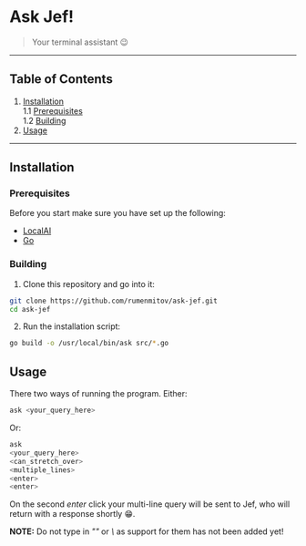 # Ask Jef!
> Your terminal assistant 😉
***
## Table of Contents
1. [Installation](#installation)  
1.1 [Prerequisites](#prerequisites)  
1.2 [Building](#building)  
2. [Usage](#usage)  
***
## Installation
### Prerequisites
Before you start make sure you have set up the following:  
- [LocalAI](https://localai.io/)
- [Go](https://go.dev)
### Building
1. Clone this repository and go into it:
```sh
git clone https://github.com/rumenmitov/ask-jef.git
cd ask-jef
```
2. Run the installation script:
```sh
go build -o /usr/local/bin/ask src/*.go
```
## Usage
There two ways of running the program. Either:  
```sh
ask <your_query_here>
```
Or:  
```sh
ask
<your_query_here>
<can_stretch_over>
<multiple_lines>
<enter>
<enter>
```
On the second _enter_ click your multi-line query will be sent to Jef, who will
return with a response shortly 😁.    
  
**NOTE:** Do not type in _""_ or _\\_ as support for them has not been added yet!
